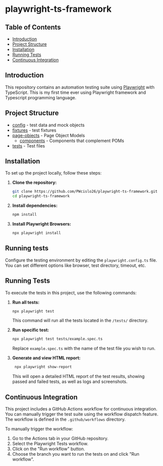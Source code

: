 # playwright-ts-framework

## Table of Contents

- [Introduction](#introduction)
- [Project Structure](#project-structure)
- [Installation](#installation)
- [Running Tests](#running-tests)
- [Continuous Integration](#continuous-integration)

## Introduction

This repository contains an automation testing suite using [Playwright](https://playwright.dev/) with TypeScript. This is my first time ever using Playwright framework and Typescript programming language.

## Project Structure

 * [config](config) - test data and mock objects
 * [fixtures](fixtures) - test fixtures
 * [page-objects](page-objects) - Page Object Models
    * [components](components) - Components that complement POMs
 * [tests](tests) - Test files

## Installation

To set up the project locally, follow these steps:

1. **Clone the repository:**

   ```bash
   git clone https://github.com/PWcislo26/playwright-ts-framework.git
   cd playwright-ts-framework
   ```
2. **Install dependencies:**

    ```bash
    npm install
   ```
3. **Install Playwright Browsers:**

    ```bash
    npx playwright install
    ```
## Running tests

 Configure the testing environment by editing the `playwright.config.ts` file. You can set different options like browser, test directory, timeout, etc.

 ## Running Tests

To execute the tests in this project, use the following commands:

1. **Run all tests:**

   ```bash
   npx playwright test
   ```
   This command will run all the tests located in the `/tests/` directory.
2. **Run specific test:**

   ```bash
   npx playwright test tests/example.spec.ts
   ```
   Replace `example.spec.ts` with the name of the test file you wish to run.
3. **Generate and view HTML report:**

   ```bash
    npx playwright show-report
   ```
   This will open a detailed HTML report of the test results, showing passed and failed tests, as well as logs and screenshots.

## Continuous Integration

This project includes a GitHub Actions workflow for continuous integration. You can manually trigger the test suite using the workflow dispatch feature. The workflow is defined in the `.github/workflows` directory.

To manually trigger the workflow:

1. Go to the Actions tab in your GitHub repository.
2. Select the Playwright Tests workflow.
3. Click on the "Run workflow" button.
4. Choose the branch you want to run the tests on and click "Run workflow".